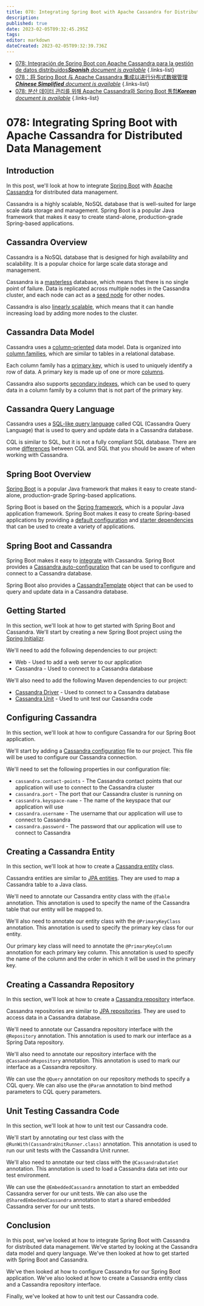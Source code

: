 ```yaml
---
title: 078: Integrating Spring Boot with Apache Cassandra for Distributed Data Management
description: 
published: true
date: 2023-02-05T09:32:45.295Z
tags: 
editor: markdown
dateCreated: 2023-02-05T09:32:39.736Z
---
```


- [078: Integración de Spring Boot con Apache Cassandra para la gestión de datos distribuidos***Spanish** document is available*](/es/Knowledge-base/Spring-Boot/Learning/078-integrating-spring-boot-with-apache-cassandra-for-distributed-data-management)
{.links-list}
- [078：将 Spring Boot 与 Apache Cassandra 集成以进行分布式数据管理***Chinese Simplified** document is available*](/zh/Knowledge-base/Spring-Boot/Learning/078-integrating-spring-boot-with-apache-cassandra-for-distributed-data-management)
{.links-list}
- [078: 분산 데이터 관리를 위해 Apache Cassandra와 Spring Boot 통합***Korean** document is available*](/ko/Knowledge-base/Spring-Boot/Learning/078-integrating-spring-boot-with-apache-cassandra-for-distributed-data-management)
{.links-list}


# 078: Integrating Spring Boot with Apache Cassandra for Distributed Data Management

## Introduction

In this post, we'll look at how to integrate [Spring Boot](https://spring.io/projects/spring-boot) with [Apache Cassandra](http://cassandra.apache.org/) for distributed data management.

Cassandra is a highly scalable, NoSQL database that is well-suited for large scale data storage and management. Spring Boot is a popular Java framework that makes it easy to create stand-alone, production-grade Spring-based applications.

## Cassandra Overview

Cassandra is a NoSQL database that is designed for high availability and scalability. It is a popular choice for large scale data storage and management.

Cassandra is a [masterless](https://en.wikipedia.org/wiki/Masterless_architecture) database, which means that there is no single point of failure. Data is replicated across multiple nodes in the Cassandra cluster, and each node can act as a [seed node](http://docs.datastax.com/en/cassandra/3.x/cassandra/initialize/initializeSingleDS.html) for other nodes.

Cassandra is also [linearly scalable](https://en.wikipedia.org/wiki/Linear_scalability), which means that it can handle increasing load by adding more nodes to the cluster.

## Cassandra Data Model

Cassandra uses a [column-oriented](https://en.wikipedia.org/wiki/Column-oriented_DBMS) data model. Data is organized into [column families](http://docs.datastax.com/en/cassandra/3.x/cassandra/dml/dmlAboutDataModels.html), which are similar to tables in a relational database.

Each column family has a [primary key](http://docs.datastax.com/en/cassandra/3.x/cassandra/dml/dmlPrimaryKeyConcept.html), which is used to uniquely identify a row of data. A primary key is made up of one or more [columns](http://docs.datastax.com/en/cassandra/3.x/cassandra/dml/dmlColumns.html).

Cassandra also supports [secondary indexes](http://docs.datastax.com/en/cassandra/3.x/cassandra/dml/dmlIndexesConcept.html), which can be used to query data in a column family by a column that is not part of the primary key.

## Cassandra Query Language

Cassandra uses a [SQL-like query language](http://docs.datastax.com/en/cassandra/3.x/cassandra/dml/dmlSelect.html) called CQL (Cassandra Query Language) that is used to query and update data in a Cassandra database.

CQL is similar to SQL, but it is not a fully compliant SQL database. There are some [differences](http://docs.datastax.com/en/cql/3.1/cql/cql_reference/cqlCommandsTOC.html) between CQL and SQL that you should be aware of when working with Cassandra.

## Spring Boot Overview

[Spring Boot](https://spring.io/projects/spring-boot) is a popular Java framework that makes it easy to create stand-alone, production-grade Spring-based applications.

Spring Boot is based on the [Spring framework](https://spring.io/projects/spring-framework), which is a popular Java application framework. Spring Boot makes it easy to create Spring-based applications by providing a [default configuration](https://docs.spring.io/spring-boot/docs/current/reference/html/boot-features-external-config.html) and [starter dependencies](https://docs.spring.io/spring-boot/docs/current/reference/html/getting-started-maven-guides.html#getting-started-with-maven-dependency-management) that can be used to create a variety of applications.

## Spring Boot and Cassandra

Spring Boot makes it easy to [integrate](https://docs.spring.io/spring-boot/docs/current/reference/html/boot-features-nosql.html#boot-features-nosql-cassandra) with Cassandra. Spring Boot provides a [Cassandra auto-configuration](https://docs.spring.io/spring-boot/docs/current/reference/html/boot-features-nosql.html#boot-features-nosql-cassandra) that can be used to configure and connect to a Cassandra database.

Spring Boot also provides a [CassandraTemplate](https://docs.spring.io/spring-data/cassandra/docs/current/api/org/springframework/data/cassandra/core/CassandraTemplate.html) object that can be used to query and update data in a Cassandra database.

## Getting Started

In this section, we'll look at how to get started with Spring Boot and Cassandra. We'll start by creating a new Spring Boot project using the [Spring Initializr](https://start.spring.io/).

We'll need to add the following dependencies to our project:

- Web - Used to add a web server to our application
- Cassandra - Used to connect to a Cassandra database

We'll also need to add the following Maven dependencies to our project:

- [Cassandra Driver](https://mvnrepository.com/artifact/org.apache.cassandra/cassandra-driver-core) - Used to connect to a Cassandra database
- [Cassandra Unit](https://mvnrepository.com/artifact/org.cassandraunit/cassandra-unit) - Used to unit test our Cassandra code

## Configuring Cassandra

In this section, we'll look at how to configure Cassandra for our Spring Boot application.

We'll start by adding a [Cassandra configuration](https://docs.spring.io/spring-data/cassandra/docs/current/reference/html/#cassandra-configuration) file to our project. This file will be used to configure our Cassandra connection.

We'll need to set the following properties in our configuration file:

- `cassandra.contact-points` - The Cassandra contact points that our application will use to connect to the Cassandra cluster
- `cassandra.port` - The port that our Cassandra cluster is running on
- `cassandra.keyspace-name` - The name of the keyspace that our application will use
- `cassandra.username` - The username that our application will use to connect to Cassandra
- `cassandra.password` - The password that our application will use to connect to Cassandra

## Creating a Cassandra Entity

In this section, we'll look at how to create a [Cassandra entity](https://docs.spring.io/spring-data/cassandra/docs/current/reference/html/#cassandra-mapping-entity) class.

Cassandra entities are similar to [JPA entities](https://docs.spring.io/spring-data/jpa/docs/current/reference/html/#orm-support.jpa.entity). They are used to map a Cassandra table to a Java class.

We'll need to annotate our Cassandra entity class with the `@Table` annotation. This annotation is used to specify the name of the Cassandra table that our entity will be mapped to.

We'll also need to annotate our entity class with the `@PrimaryKeyClass` annotation. This annotation is used to specify the primary key class for our entity.

Our primary key class will need to annotate the `@PrimaryKeyColumn` annotation for each primary key column. This annotation is used to specify the name of the column and the order in which it will be used in the primary key.

## Creating a Cassandra Repository

In this section, we'll look at how to create a [Cassandra repository](https://docs.spring.io/spring-data/cassandra/docs/current/reference/html/#repositories.query-methods.details) interface.

Cassandra repositories are similar to [JPA repositories](https://docs.spring.io/spring-data/jpa/docs/current/reference/html/#repositories). They are used to access data in a Cassandra database.

We'll need to annotate our Cassandra repository interface with the `@Repository` annotation. This annotation is used to mark our interface as a Spring Data repository.

We'll also need to annotate our repository interface with the `@CassandraRepository` annotation. This annotation is used to mark our interface as a Cassandra repository.

We can use the `@Query` annotation on our repository methods to specify a CQL query. We can also use the `@Param` annotation to bind method parameters to CQL query parameters.

## Unit Testing Cassandra Code

In this section, we'll look at how to unit test our Cassandra code.

We'll start by annotating our test class with the `@RunWith(CassandraUnitRunner.class)` annotation. This annotation is used to run our unit tests with the Cassandra Unit runner.

We'll also need to annotate our test class with the `@CassandraDataSet` annotation. This annotation is used to load a Cassandra data set into our test environment.

We can use the `@EmbeddedCassandra` annotation to start an embedded Cassandra server for our unit tests. We can also use the `@SharedEmbeddedCassandra` annotation to start a shared embedded Cassandra server for our unit tests.

## Conclusion

In this post, we've looked at how to integrate Spring Boot with Cassandra for distributed data management. We've started by looking at the Cassandra data model and query language. We've then looked at how to get started with Spring Boot and Cassandra.

We've then looked at how to configure Cassandra for our Spring Boot application. We've also looked at how to create a Cassandra entity class and a Cassandra repository interface.

Finally, we've looked at how to unit test our Cassandra code.